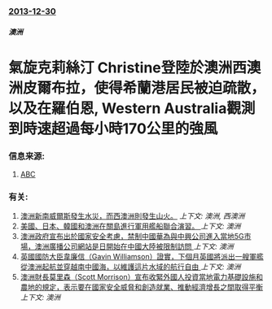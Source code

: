 ### [2013-12-30](/news/2013/12/30/index.md)

##### 澳洲
#  氣旋克莉絲汀 Christine登陸於澳洲西澳洲皮爾布拉，使得希蘭港居民被迫疏散，以及在羅伯恩, Western Australia觀測到時速超過每小時170公里的強風 




### 信息来源:

1. [ABC](http://www.abc.net.au/news/2013-12-30/tropical-cyclone-christine-upgraded-to-category-three/5177922)

### 有关:

1. [ 澳洲新南威爾斯發生水災，而西澳洲則發生山火。](/news/2010/01/4/澳洲新南威爾斯發生水災-而西澳洲則發生山火.md) _上下文: 澳洲, 西澳洲_
2. [美國、日本、韓國和澳洲在關島進行軍用艦船聯合演習。 ](/news/2019/05/23/美國-日本-韓國和澳洲在關島進行軍用艦船聯合演習.md) _上下文: 澳洲_
3. [澳洲政府宣布出於國家安全考慮，禁制中國華為與中興公司進入當地5G市場，澳洲廣播公司網站是日開始在中國大陸被限制訪問 ](/news/2018/08/23/澳洲政府宣布出於國家安全考慮-禁制中國華為與中興公司進入當地5G市場-澳洲廣播公司網站是日開始在中國大陸被限制訪問.md) _上下文: 澳洲_
4. [ 英國國防大臣韋廉信（Gavin Williamson）證實，下個月英國將派出一艘軍艦從澳洲起航並穿越南中國海，以維護這片水域的航行自由 ](/news/2018/02/13/英國國防大臣韋廉信-Gavin-Williamson-證實-下個月英國將派出一艘軍艦從澳洲起航並穿越南中國海-以維護這.md) _上下文: 澳洲_
5. [澳洲財長莫里森（Scott Morrison）宣布收緊外國人投資當地電力基礎設施和農地的規定，表示要在國家安全威脅和創造就業、推動經濟增長之間取得平衡 ](/news/2018/02/1/澳洲財長莫里森-Scott-Morrison-宣布收緊外國人投資當地電力基礎設施和農地的規定-表示要在國家安全威脅和創造.md) _上下文: 澳洲_
